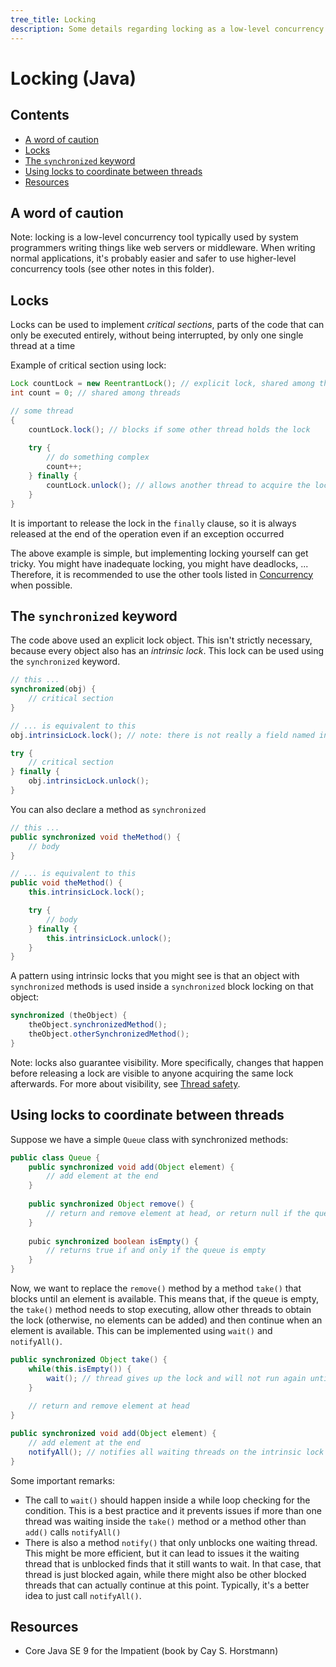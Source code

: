 ```yaml
---
tree_title: Locking
description: Some details regarding locking as a low-level concurrency tool in Java
---
```


# Locking (Java)

## Contents

-   [A word of caution](#a-word-of-caution)
-   [Locks](#locks)
-   [The `synchronized` keyword](#the-synchronized-keyword)
-   [Using locks to coordinate between threads](#using-locks-to-coordinate-between-threads)
-   [Resources](#resources)

## A word of caution

Note: locking is a low-level concurrency tool typically used by system programmers writing things like web servers or middleware. When writing normal applications, it's probably easier and safer to use higher-level concurrency tools (see other notes in this folder).

## Locks

Locks can be used to implement _critical sections_, parts of the code that can only be executed entirely, without being interrupted, by only one single thread at a time

Example of critical section using lock:

```java
Lock countLock = new ReentrantLock(); // explicit lock, shared among threads
int count = 0; // shared among threads

// some thread
{
    countLock.lock(); // blocks if some other thread holds the lock
    
    try {
        // do something complex
        count++;
    } finally {
        countLock.unlock(); // allows another thread to acquire the lock
    }
}
```

It is important to release the lock in the `finally` clause, so it is always released at the end of the operation even if an exception occurred

The above example is simple, but implementing locking yourself can get tricky. You might have inadequate locking, you might have deadlocks, ... Therefore, it is recommended to use the other tools listed in [Concurrency](../Concurrency.md) when possible.

## The `synchronized` keyword

The code above used an explicit lock object. This isn't strictly necessary, because every object also has an _intrinsic lock_.  This lock can be used using the `synchronized` keyword.

```java
// this ...
synchronized(obj) {
    // critical section
}

// ... is equivalent to this
obj.intrinsicLock.lock(); // note: there is not really a field named intrinsicLock

try {
    // critical section
} finally {
    obj.intrinsicLock.unlock();
}
```

You can also declare a method as `synchronized`

```java
// this ...
public synchronized void theMethod() {
    // body
}

// ... is equivalent to this
public void theMethod() {
    this.intrinsicLock.lock();

    try {
        // body
    } finally {
        this.intrinsicLock.unlock();
    }
}
```

A pattern using intrinsic locks that you might see is that an object with `synchronized` methods is used inside a `synchronized` block locking on that object:

```java
synchronized (theObject) { 
    theObject.synchronizedMethod();
    theObject.otherSynchronizedMethod();
}
```

Note: locks also guarantee visibility. More specifically, changes that happen before releasing a lock are visible to anyone acquiring the same lock afterwards. For more about visibility, see [Thread safety](./Thread-safety.md).

## Using locks to coordinate between threads

Suppose we have a simple `Queue` class with synchronized methods:

```java
public class Queue {
    public synchronized void add(Object element) {
        // add element at the end
    }
    
    public synchronized Object remove() {
        // return and remove element at head, or return null if the queue is empty
    }
    
    pubic synchronized boolean isEmpty() {
        // returns true if and only if the queue is empty
    }
}
```

Now, we want to replace the `remove()` method by a method `take()` that blocks until an element is available. This means that, if the queue is empty, the `take()` method needs to stop executing, allow other threads to obtain the lock (otherwise, no elements can be added) and then continue when an element is available. This can be implemented using `wait()` and `notifyAll()`.

```java
public synchronized Object take() {
    while(this.isEmpty()) {
        wait(); // thread gives up the lock and will not run again until it is notified
    }
    
    // return and remove element at head
}

public synchronized void add(Object element) {
    // add element at the end
    notifyAll(); // notifies all waiting threads on the intrinsic lock
}
```

Some important remarks:

-   The call to `wait()` should happen inside a while loop checking for the condition. This is a best practice and it prevents issues if more than one thread was waiting inside the `take()` method or a method other than `add()` calls `notifyAll()`
-   There is also a method `notify()` that only unblocks one waiting thread. This might be more efficient, but it can lead to issues it the waiting thread that is unblocked finds that it still wants to wait. In that case, that thread is just blocked again, while there might also be other blocked threads that can actually continue at this point. Typically, it's a better idea to just call `notifyAll()`.

## Resources

-   Core Java SE 9 for the Impatient (book by Cay S. Horstmann)
